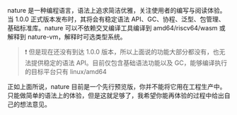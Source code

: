 nature 是一种编程语言，语法上追求简洁优雅，关注使用者的编写与阅读体验。当 1.0.0 正式版本发布时，其将会有稳定语法 API、GC、协程、泛型、包管理、基础标准库。nature 可以不依赖交叉编译工具编译到 amd64/riscv64/wasm 或解释到 nature-vm，解释时可选类型系统。

> ❗️ 但是现在还没有到达 1.0.0 版本，所以上面说的功能大部分都没有，也无法提供稳定的语法 API。目前仅包含基础语法功能以及 GC，能够编译执行的目标平台只有 linux/amd64

正如上面所说，nature 目前是一个先行预览版，你并不能将它用在工程生产中。只能做简单的语法上的体验，但是这就足够了，我希望你能再体验的过程中给出自己的想法意见。